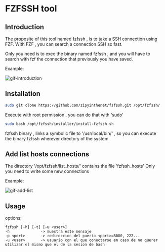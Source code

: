 # FZFSSH tool

## Introduction
The proposite of this tool named fzfssh , is to take a SSH connection using FZF.
With FZF , you can search a connection SSH so fast.

Only you need is to exec the binary named fzfssh , and you will have to search with fzf the connection that previously you have saved.

Example:

![gif-introduction](https://media1.giphy.com/media/v1.Y2lkPTc5MGI3NjExaTI5M2FoaWt6emFobGJjbjZ0dDJieGNqc3hoZ29jNjE5OXEwM2R4NSZlcD12MV9pbnRlcm5hbF9naWZfYnlfaWQmY3Q9Zw/XQ4uRIbsIvTEkCrXVq/giphy.gif)

## Installation

```bash
sudo git clone https://github.com/zipyinthenet/fzfssh.git /opt/fzfssh/
```

Execute with root permission , you can do that with 'sudo'

```bash
sudo bash /opt/fzfssh/installer/install-fzfssh.sh
```

fzfssh binary , links a symbolic file to '/usr/local/bin/' , so you can execute the binary fzfssh wherever directory of the system

## Add list hosts connections

The directory '/opt/fzfssh/list_hosts/' contains the file 'fzfssh_hosts'
Only you need to write some new connections

Example:

![gif-add-list](https://media4.giphy.com/media/v1.Y2lkPTc5MGI3NjExMmk1cjg2ZGFndTJ1czQ3ZTI3bjB1M3F0MHNyY3A3YjJjZThhNmQ4NiZlcD12MV9pbnRlcm5hbF9naWZfYnlfaWQmY3Q9Zw/NpZmTWdJh0ocvyGO6L/giphy.gif)

## Usage

options:

	fzfssh [-h] [-t] [-u <user>]
	-h            	-> muestra este mensaje
	-p <port> 		-> redireccion del puerto <port>=8080, 222...
	-u <user>     	-> usuario con el que conectarse en caso de no querer utilizar el mismo que el de la sesion de bash
